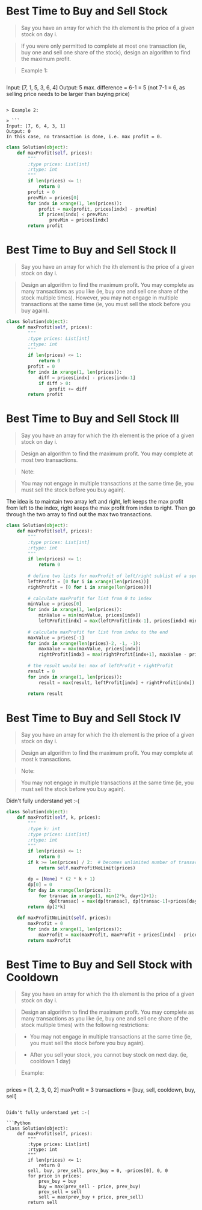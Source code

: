 # Best Time to Buy and Sell Stock

> Say you have an array for which the ith element is the price of a given stock on day i.

> If you were only permitted to complete at most one transaction (ie, buy one and sell one share of the stock), design an algorithm to find the maximum profit.

> Example 1:

> ```
Input: [7, 1, 5, 3, 6, 4]
Output: 5
max. difference = 6-1 = 5 (not 7-1 = 6, as selling price needs to be larger than buying price)
```

> Example 2:

> ```
Input: [7, 6, 4, 3, 1]
Output: 0
In this case, no transaction is done, i.e. max profit = 0.
```

```Python
class Solution(object):
    def maxProfit(self, prices):
        """
        :type prices: List[int]
        :rtype: int
        """
        if len(prices) <= 1:
            return 0
        profit = 0
        prevMin = prices[0]
        for indx in xrange(1, len(prices)):
            profit = max(profit, prices[indx] - prevMin)
            if prices[indx] < prevMin:
                prevMin = prices[indx]
        return profit
```

# Best Time to Buy and Sell Stock II

> Say you have an array for which the ith element is the price of a given stock on day i.

> Design an algorithm to find the maximum profit. You may complete as many transactions as you like (ie, buy one and sell one share of the stock multiple times). However, you may not engage in multiple transactions at the same time (ie, you must sell the stock before you buy again).

```Python
class Solution(object):
    def maxProfit(self, prices):
        """
        :type prices: List[int]
        :rtype: int
        """
        if len(prices) <= 1:
            return 0
        profit = 0
        for indx in xrange(1, len(prices)):
            diff = prices[indx] - prices[indx-1]
            if diff > 0:
                profit += diff
        return profit
```

# Best Time to Buy and Sell Stock III

> Say you have an array for which the ith element is the price of a given stock on day i.

> Design an algorithm to find the maximum profit. You may complete at most two transactions.

> Note:

> You may not engage in multiple transactions at the same time (ie, you must sell the stock before you buy again).

The idea is to maintain two array left and right, left keeps the max profit from left to the index, right keeps the max profit from index to right. Then go through the two array to find out the max two transactions.

```Python
class Solution(object):
    def maxProfit(self, prices):
        """
        :type prices: List[int]
        :rtype: int
        """
        if len(prices) <= 1:
            return 0
        
        # define two lists for maxProfit of left/right sublist of a specific index
        leftProfit = [0 for i in xrange(len(prices))]
        rightProfit = [0 for i in xrange(len(prices))]
        
        # calculate maxProfit for list from 0 to index
        minValue = prices[0]
        for indx in xrange(1, len(prices)):
            minValue = min(minValue, prices[indx])
            leftProfit[indx] = max(leftProfit[indx-1], prices[indx]-minValue)
        
        # calculate maxProfit for list from index to the end
        maxValue = prices[-1]
        for indx in xrange(len(prices)-2, -1, -1):
            maxValue = max(maxValue, prices[indx])
            rightProfit[indx] = max(rightProfit[indx+1], maxValue - prices[indx])
        
        # the result would be: max of leftProfit + rightProfit
        result = 0
        for indx in xrange(1, len(prices)):
            result = max(result, leftProfit[indx] + rightProfit[indx])
        
        return result
```

# Best Time to Buy and Sell Stock IV

> Say you have an array for which the ith element is the price of a given stock on day i.

> Design an algorithm to find the maximum profit. You may complete at most k transactions.

> Note:

> You may not engage in multiple transactions at the same time (ie, you must sell the stock before you buy again).

Didn't fully understand yet :-(

```Python
class Solution(object):
    def maxProfit(self, k, prices):
        """
        :type k: int
        :type prices: List[int]
        :rtype: int
        """
        if len(prices) <= 1:
            return 0
        if k >= len(prices) / 2:  # becomes unlimited number of transaction
            return self.maxProfitNoLimit(prices)

        dp = [None] * (2 * k + 1)
        dp[0] = 0
        for day in xrange(len(prices)):
            for transac in xrange(1, min(2*k, day+1)+1):
                dp[transac] = max(dp[transac], dp[transac-1]+prices[day]*[1,-1][transac%2])
        return dp[2*k]

    def maxProfitNoLimit(self, prices):
        maxProfit = 0
        for indx in xrange(1, len(prices)):
            maxProfit = max(maxProfit, maxProfit + prices[indx] - prices[indx - 1])
        return maxProfit
```

# Best Time to Buy and Sell Stock with Cooldown

> Say you have an array for which the ith element is the price of a given stock on day i.

> Design an algorithm to find the maximum profit. You may complete as many transactions as you like (ie, buy one and sell one share of the stock multiple times) with the following restrictions:

> * You may not engage in multiple transactions at the same time (ie, you must sell the stock before you buy again).

> * After you sell your stock, you cannot buy stock on next day. (ie, cooldown 1 day)

> Example:

> ```
prices = [1, 2, 3, 0, 2]
maxProfit = 3
transactions = [buy, sell, cooldown, buy, sell]
```

Didn't fully understand yet :-(

```Python
class Solution(object):
    def maxProfit(self, prices):
        """
        :type prices: List[int]
        :rtype: int
        """
        if len(prices) <= 1:
            return 0
        sell, buy, prev_sell, prev_buy = 0, -prices[0], 0, 0
        for price in prices:
            prev_buy = buy
            buy = max(prev_sell - price, prev_buy)
            prev_sell = sell
            sell = max(prev_buy + price, prev_sell)
        return sell
```
